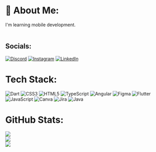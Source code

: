 # 💫 About Me:
I'm learning mobile development.<br><br>


## Socials:
[![Discord](https://img.shields.io/badge/Discord-%237289DA.svg?logo=discord&logoColor=white)](htttps://discord.gg/https://discord.gg/MrkVwpyb) [![Instagram](https://img.shields.io/badge/Instagram-%23E4405F.svg?logo=Instagram&logoColor=white)](https://instagram.com/Islyadrielly) [![LinkedIn](https://img.shields.io/badge/LinkedIn-%230077B5.svg?logo=linkedin&logoColor=white)](https://linkedin.com/in/islyadrielly) 

# Tech Stack:
![Dart](https://img.shields.io/badge/dart-%230175C2.svg?style=for-the-badge&logo=dart&logoColor=white) ![CSS3](https://img.shields.io/badge/css3-%231572B6.svg?style=for-the-badge&logo=css3&logoColor=white) ![HTML5](https://img.shields.io/badge/html5-%23E34F26.svg?style=for-the-badge&logo=html5&logoColor=white) ![TypeScript](https://img.shields.io/badge/typescript-%23007ACC.svg?style=for-the-badge&logo=typescript&logoColor=white) ![Angular](https://img.shields.io/badge/angular-%23DD0031.svg?style=for-the-badge&logo=angular&logoColor=white) 	![Figma](https://img.shields.io/badge/figma-%23F24E1E.svg?style=for-the-badge&logo=figma&logoColor=white) ![Flutter](https://img.shields.io/badge/Flutter-%2302569B.svg?style=for-the-badge&logo=Flutter&logoColor=white) ![JavaScript](https://img.shields.io/badge/javascript-%23323330.svg?style=for-the-badge&logo=javascript&logoColor=%23F7DF1E) ![Canva](https://img.shields.io/badge/Canva-%2300C4CC.svg?style=for-the-badge&logo=Canva&logoColor=white) ![Jira](https://img.shields.io/badge/jira-%230A0FFF.svg?style=for-the-badge&logo=jira&logoColor=white) ![Java](https://img.shields.io/badge/java-%23ED8B00.svg?style=for-the-badge&logo=java&logoColor=white)

# GitHub Stats:
![](https://github-readme-stats.vercel.app/api?username=dricodes&theme=synthwave&hide_border=false&include_all_commits=true&count_private=true)<br/>
![](https://github-readme-streak-stats.herokuapp.com/?user=dricodes&theme=synthwave&hide_border=false)<br/>
![](https://github-readme-stats.vercel.app/api/top-langs/?username=dricodes&theme=synthwave&hide_border=false&include_all_commits=true&count_private=true&layout=compact)
 
